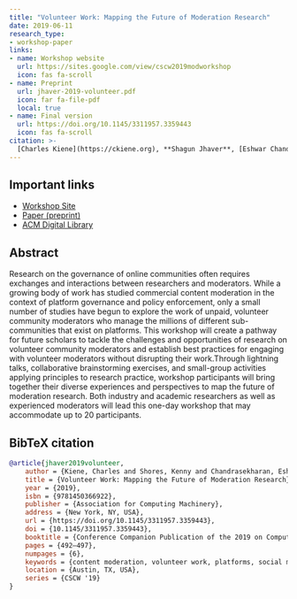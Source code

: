 ```yaml
---
title: "Volunteer Work: Mapping the Future of Moderation Research"
date: 2019-06-11
research_type: 
- workshop-paper
links:
- name: Workshop website
  url: https://sites.google.com/view/cscw2019modworkshop
  icon: fas fa-scroll
- name: Preprint
  url: jhaver-2019-volunteer.pdf
  icon: far fa-file-pdf
  local: true
- name: Final version
  url: https://doi.org/10.1145/3311957.3359443
  icon: fas fa-scroll  
citation: >-
  [Charles Kiene](https://ckiene.org), **Shagun Jhaver**, [Eshwar Chandrasekharan](http://www.eshwarchandrasekharan.com), [Bryan Dosono](https://www.bdosono.com), [Brianna Dym](https://briannadym.com), [Sarah Gilbert](https://www.sagilbert.com), [Aaron Jiang](https://aaronjiang.me), [Kat Lo](http://www.klols.com), [Joseph Seering](https://joseph.seering.org), Kenny Shores, and [Donghee Yvette Wohn](https://yvettewohn.com) (2019), “Volunteer Work: Mapping the Future of Moderation Research,” *In Conference Companion Publication of the 2019 on Computer Supported Cooperative Work and Social Computing (CSCW '19).* Association for Computing Machinery, New York, NY, USA, 492–497. DOI: [`10.1145/3311957.3359443`](http://doi.acm.org/10.1145/3311957.3359443)
---
```


## Important links

- [Workshop Site](https://sites.google.com/view/cscw2019modworkshop)
- [Paper (preprint)](jhaver-2019-volunteer.pdf)
- [ACM Digital Library](http://doi.org/10.1145/3311957.3359443)

## Abstract

 Research on the governance of online communities often requires exchanges and interactions between researchers and moderators. While a growing body of work has studied commercial content moderation in the context of platform governance and policy enforcement, only a small number of studies have begun to explore the work of unpaid, volunteer community moderators who manage the millions of different sub-communities that exist on platforms. This workshop will create a pathway for future scholars to tackle the challenges and opportunities of research on volunteer community moderators and establish best practices for engaging with volunteer moderators without disrupting their work.Through lightning talks, collaborative brainstorming exercises, and small-group activities applying principles to research practice, workshop participants will bring together their diverse experiences and perspectives to map the future of moderation research. Both industry and academic researchers as well as experienced moderators will lead this one-day workshop that may accommodate up to 20 participants.

## BibTeX citation

```bibtex
@article{jhaver2019volunteer,
	author = {Kiene, Charles and Shores, Kenny and Chandrasekharan, Eshwar and Jhaver, Shagun and Jiang, Jialun "Aaron" and Dym, Brianna and Seering, Joseph and Gilbert, Sarah and Lo, Kat and Wohn, Donghee Yvette and Dosono, Bryan},
	title = {Volunteer Work: Mapping the Future of Moderation Research},
	year = {2019},
	isbn = {9781450366922},
	publisher = {Association for Computing Machinery},
	address = {New York, NY, USA},
	url = {https://doi.org/10.1145/3311957.3359443},
	doi = {10.1145/3311957.3359443},
	booktitle = {Conference Companion Publication of the 2019 on Computer Supported Cooperative Work and Social Computing},
	pages = {492–497},
	numpages = {6},
	keywords = {content moderation, volunteer work, platforms, social media, governance, online communities},
	location = {Austin, TX, USA},
	series = {CSCW '19}
}
```
